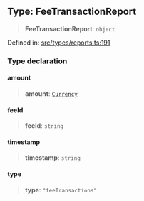 
## Type: FeeTransactionReport

> **FeeTransactionReport**: `object`

Defined in: [src/types/reports.ts:191](https://github.com/centrifuge/sdk/blob/89e29cfd91c249c6d0dc7754dc9ba4bee482214a/src/types/reports.ts#L191)

### Type declaration

#### amount

> **amount**: [`Currency`](#class-currency)

#### feeId

> **feeId**: `string`

#### timestamp

> **timestamp**: `string`

#### type

> **type**: `"feeTransactions"`
